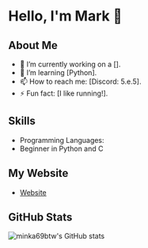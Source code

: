 # Hello, I'm Mark 👋

## About Me
- 🔭 I’m currently working on a [].
- 🌱 I’m learning [Python].
- 📫 How to reach me: [Discord: 5.e.5].
- ⚡ Fun fact: [I like running!].

## Skills
- Programming Languages:
- Beginner in Python and C

## My Website
- [Website](https://minka69.github.io/)

## GitHub Stats
![minka69btw's GitHub stats](https://github-readme-stats.vercel.app/api?username=minka69btw&show_icons=true&theme=radical)
